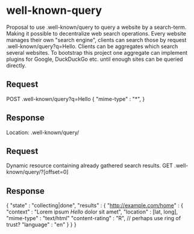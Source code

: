 # well-known-query
Proposal to use .well-known/query to query a website by a search-term. Making it possible to decentralize web search operations. Every website manages their own "search engine", clients can search those by request .well-known/query?q=Hello. Clients can be aggregates which search several websites. To bootstrap this project one aggregate can implement plugins for Google, DuckDuckGo etc. until enough sites can be queried directly.

## Request
POST .well-known/query?q=Hello
{
  "mime-type" : "*",
}

## Response
Location: .well-known/query/<SEARCH-ID>
  
## Request
Dynamic resource containing already gathered search results. 
GET .well-known/query/<SEARCH-ID>?[offset=0]

## Response
{
  "state" : "collecting|done",
  "results" : {
    "http://example.com/home" : {
      "context" : "Lorem ipsum *Hello* dolor sit amet",
      "location" : [lat, long],
      "mime-type" : "text/html"
      "content-rating" : "R", // perhaps use ring of trust?
      "language" : "en"
    }
  }
}


